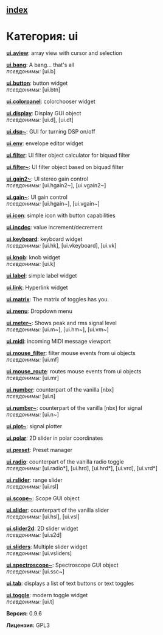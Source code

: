 [index](index.html) 
---

# Категория: ui




[**ui.aview**](ui.aview.html): array view with cursor and selection 

[**ui.bang**](ui.bang.html): A bang... that&#39;s all <br>
_псевдонимы:_ \[ui.b\]


[**ui.button**](ui.button.html): button widget <br>
_псевдонимы:_ \[ui.btn\]


[**ui.colorpanel**](ui.colorpanel.html): colorchooser widget 

[**ui.display**](ui.display.html): Display GUI object <br>
_псевдонимы:_ \[ui.d\], \[ui.dt\]


[**ui.dsp~**](ui.dsp~.html): GUI for turning DSP on/off 

[**ui.env**](ui.env.html): envelope editor widget 

[**ui.filter**](ui.filter.html): UI filter object calculator for biquad filter 

[**ui.filter~**](ui.filter~.html): UI filter object based on biquad filter 

[**ui.gain2~**](ui.gain2~.html): UI stereo gain control <br>
_псевдонимы:_ \[ui.hgain2~\], \[ui.vgain2~\]


[**ui.gain~**](ui.gain~.html): UI gain control <br>
_псевдонимы:_ \[ui.hgain~\], \[ui.vgain~\]


[**ui.icon**](ui.icon.html): simple icon with button capabilities 

[**ui.incdec**](ui.incdec.html): value increment/decrement 

[**ui.keyboard**](ui.keyboard.html): keyboard widget <br>
_псевдонимы:_ \[ui.hk\], \[ui.vkeyboard\], \[ui.vk\]


[**ui.knob**](ui.knob.html): knob widget <br>
_псевдонимы:_ \[ui.k\]


[**ui.label**](ui.label.html): simple label widget 

[**ui.link**](ui.link.html): Hyperlink widget 

[**ui.matrix**](ui.matrix.html): The matrix of toggles has you. 

[**ui.menu**](ui.menu.html): Dropdown menu 

[**ui.meter~**](ui.meter~.html): Shows peak and rms signal level <br>
_псевдонимы:_ \[ui.m~\], \[ui.hm~\], \[ui.vm~\]


[**ui.midi**](ui.midi.html): incoming MIDI message viewport 

[**ui.mouse_filter**](ui.mouse_filter.html): filter mouse events from ui objects <br>
_псевдонимы:_ \[ui.mf\]


[**ui.mouse_route**](ui.mouse_route.html): routes mouse events from ui objects <br>
_псевдонимы:_ \[ui.mr\]


[**ui.number**](ui.number.html): counterpart of the vanilla [nbx] <br>
_псевдонимы:_ \[ui.n\]


[**ui.number~**](ui.number~.html): counterpart of the vanilla [nbx] for signal <br>
_псевдонимы:_ \[ui.n~\]


[**ui.plot~**](ui.plot~.html): signal plotter 

[**ui.polar**](ui.polar.html): 2D slider in polar coordinates 

[**ui.preset**](ui.preset.html): Preset manager 

[**ui.radio**](ui.radio.html): counterpart of the vanilla radio toggle <br>
_псевдонимы:_ \[ui.radio*\], \[ui.hrd\], \[ui.hrd*\], \[ui.vrd\], \[ui.vrd*\]


[**ui.rslider**](ui.rslider.html): range slider <br>
_псевдонимы:_ \[ui.rsl\]


[**ui.scope~**](ui.scope~.html): Scope GUI object 

[**ui.slider**](ui.slider.html): counterpart of the vanilla slider <br>
_псевдонимы:_ \[ui.hsl\], \[ui.vsl\]


[**ui.slider2d**](ui.slider2d.html): 2D slider widget <br>
_псевдонимы:_ \[ui.s2d\]


[**ui.sliders**](ui.sliders.html): Multiple slider widget <br>
_псевдонимы:_ \[ui.vsliders\]


[**ui.spectroscope~**](ui.spectroscope~.html): Spectroscope GUI object <br>
_псевдонимы:_ \[ui.ssc~\]


[**ui.tab**](ui.tab.html): displays a list of text buttons or text toggles 

[**ui.toggle**](ui.toggle.html): modern toggle widget <br>
_псевдонимы:_ \[ui.t\]



**Версия:** 0.9.6

**Лицензия:** GPL3
